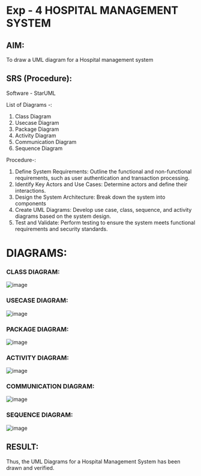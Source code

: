 # Exp - 4 HOSPITAL MANAGEMENT SYSTEM

## AIM: 
To draw a UML diagram for a Hospital management system

## SRS (Procedure):


Software - StarUML

List of Diagrams -:
1) Class Diagram
2) Usecase Diagram
3) Package Diagram
4) Activity Diagram
5) Communication Diagram
6) Sequence Diagram

Procedure-:
1. Define System Requirements: Outline the functional and non-functional requirements, such as user authentication and transaction processing.
2. Identify Key Actors and Use Cases: Determine actors and define their interactions.
3. Design the System Architecture: Break down the system into components
4. Create UML Diagrams: Develop use case, class, sequence, and activity diagrams based on the system design.
5. Test and Validate: Perform testing to ensure the system meets functional requirements and security standards.


# DIAGRAMS:
### CLASS DIAGRAM:

![image](https://github.com/user-attachments/assets/2f67567b-8533-418d-99fe-c7e1ffde14e9)


### USECASE DIAGRAM:

![image](https://github.com/user-attachments/assets/3db2b100-2eba-4d2d-84c8-ae8ffa806269)



### PACKAGE DIAGRAM:

![image](https://github.com/user-attachments/assets/2cffe71a-d625-42b5-aaca-5ab6781a1175)


### ACTIVITY DIAGRAM:

![image](https://github.com/user-attachments/assets/ce12c181-b149-4996-adf0-4d94d168c420)



### COMMUNICATION DIAGRAM:

![image](https://github.com/user-attachments/assets/a513d055-86c2-44eb-bc60-013e0ca40d60)



### SEQUENCE DIAGRAM:

![image](https://github.com/user-attachments/assets/49f93269-aff6-4710-9b9a-59cff0c01435)



## RESULT:
Thus, the UML Diagrams for a Hospital Management System has been drawn and verified.
